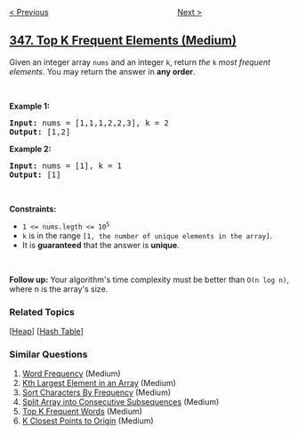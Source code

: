 <!--|This file generated by command(leetcode description); DO NOT EDIT.    |-->
<!--+----------------------------------------------------------------------+-->
<!--|@author    openset <openset.wang@gmail.com>                           |-->
<!--|@link      https://github.com/openset                                 |-->
<!--|@home      https://github.com/openset/leetcode                        |-->
<!--+----------------------------------------------------------------------+-->

[< Previous](../moving-average-from-data-stream "Moving Average from Data Stream")
　　　　　　　　　　　　　　　　
[Next >](../design-tic-tac-toe "Design Tic-Tac-Toe")

## [347. Top K Frequent Elements (Medium)](https://leetcode.com/problems/top-k-frequent-elements "前 K 个高频元素")

<p>Given an integer array <code>nums</code> and an integer <code>k</code>, return <em>the</em> <code>k</code> <em>most frequent elements</em>. You may return the answer in <strong>any order</strong>.</p>

<p>&nbsp;</p>
<p><strong>Example 1:</strong></p>
<pre><strong>Input:</strong> nums = [1,1,1,2,2,3], k = 2
<strong>Output:</strong> [1,2]
</pre><p><strong>Example 2:</strong></p>
<pre><strong>Input:</strong> nums = [1], k = 1
<strong>Output:</strong> [1]
</pre>
<p>&nbsp;</p>
<p><strong>Constraints:</strong></p>

<ul>
	<li><code>1 &lt;= nums.legth &lt;= 10<sup>5</sup></code></li>
	<li><code>k</code> is in the range <code>[1, the number of unique elements in the array]</code>.</li>
	<li>It is <strong>guaranteed</strong> that the answer is <strong>unique</strong>.</li>
</ul>

<p>&nbsp;</p>
<p><strong>Follow up:</strong> Your algorithm&#39;s time complexity must be better than <code>O(n log n)</code>, where n is the array&#39;s size.</p>

### Related Topics
  [[Heap](../../tag/heap/README.md)]
  [[Hash Table](../../tag/hash-table/README.md)]

### Similar Questions
  1. [Word Frequency](../word-frequency) (Medium)
  1. [Kth Largest Element in an Array](../kth-largest-element-in-an-array) (Medium)
  1. [Sort Characters By Frequency](../sort-characters-by-frequency) (Medium)
  1. [Split Array into Consecutive Subsequences](../split-array-into-consecutive-subsequences) (Medium)
  1. [Top K Frequent Words](../top-k-frequent-words) (Medium)
  1. [K Closest Points to Origin](../k-closest-points-to-origin) (Medium)
